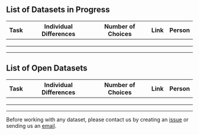 ##  List of Datasets in Progress

| Task | Individual Differences | Number of Choices | Link | Person |
|------|------------------------|-------------------|------|--------|
|      |                        |                   |      |        |
|      |                        |                   |      |        |
|      |                        |                   |      |        |

---

##  List of Open Datasets

| Task | Individual Differences | Number of Choices | Link | Person |
|------|------------------------|-------------------|------|--------|
|      |                        |                   |      |        |
|      |                        |                   |      |        |
|      |                        |                   |      |        |

---

Before working with any dataset, please contact us by creating an [issue](https://github.com/Data-X01/PsychLing-101/issues/new/choose) or sending us an [email](mailto:psychling101@gmail.com).
